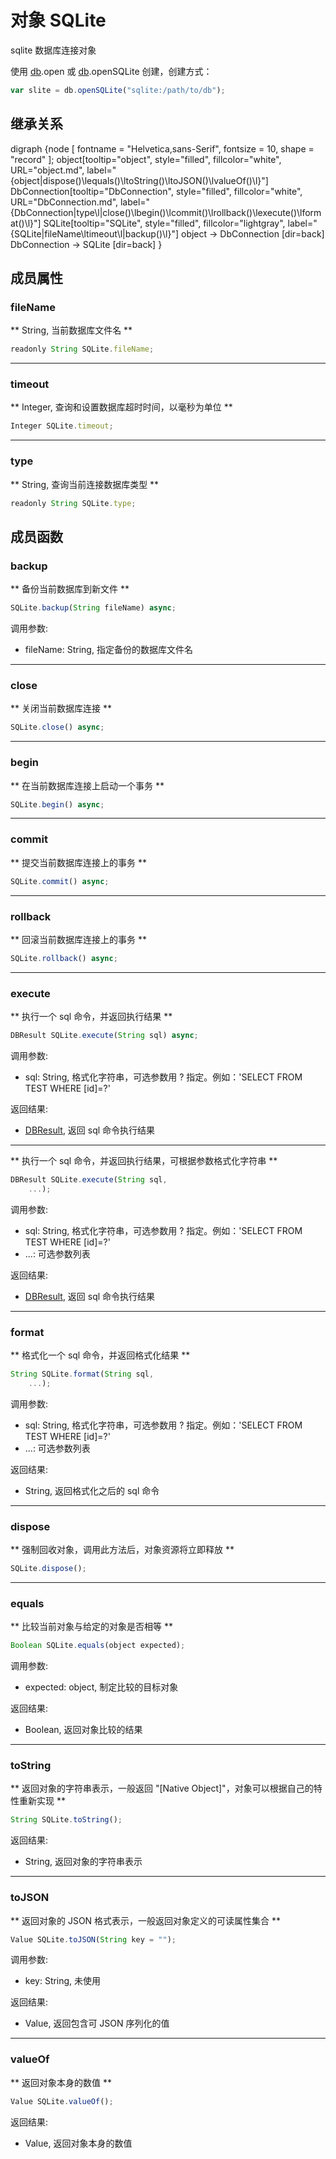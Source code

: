 # 对象 SQLite
sqlite 数据库连接对象

使用 [db](../../module/ifs/db.md).open 或 [db](../../module/ifs/db.md).openSQLite 创建，创建方式：

```JavaScript
var slite = db.openSQLite("sqlite:/path/to/db");
```

## 继承关系
<dot>digraph {node [ fontname = "Helvetica,sans-Serif", fontsize = 10, shape = "record" ];
object[tooltip="object", style="filled", fillcolor="white", URL="object.md", label="{object|dispose()\lequals()\ltoString()\ltoJSON()\lvalueOf()\l}"]
DbConnection[tooltip="DbConnection", style="filled", fillcolor="white", URL="DbConnection.md", label="{DbConnection|type\l|close()\lbegin()\lcommit()\lrollback()\lexecute()\lformat()\l}"]
SQLite[tooltip="SQLite", style="filled", fillcolor="lightgray", label="{SQLite|fileName\ltimeout\l|backup()\l}"]
object -> DbConnection [dir=back]
DbConnection -> SQLite [dir=back]
}</dot>

## 成员属性
        
### fileName
** String, 当前数据库文件名 **

```JavaScript
readonly String SQLite.fileName;
```

--------------------------
### timeout
** Integer, 查询和设置数据库超时时间，以毫秒为单位 **

```JavaScript
Integer SQLite.timeout;
```

--------------------------
### type
** String, 查询当前连接数据库类型 **

```JavaScript
readonly String SQLite.type;
```

## 成员函数
        
### backup
** 备份当前数据库到新文件 **

```JavaScript
SQLite.backup(String fileName) async;
```

调用参数:
* fileName: String, 指定备份的数据库文件名

--------------------------
### close
** 关闭当前数据库连接 **

```JavaScript
SQLite.close() async;
```

--------------------------
### begin
** 在当前数据库连接上启动一个事务 **

```JavaScript
SQLite.begin() async;
```

--------------------------
### commit
** 提交当前数据库连接上的事务 **

```JavaScript
SQLite.commit() async;
```

--------------------------
### rollback
** 回滚当前数据库连接上的事务 **

```JavaScript
SQLite.rollback() async;
```

--------------------------
### execute
** 执行一个 sql 命令，并返回执行结果 **

```JavaScript
DBResult SQLite.execute(String sql) async;
```

调用参数:
* sql: String, 格式化字符串，可选参数用 ? 指定。例如：'SELECT FROM TEST WHERE [id]=?'

返回结果:
* [DBResult](DBResult.md), 返回 sql 命令执行结果

--------------------------
** 执行一个 sql 命令，并返回执行结果，可根据参数格式化字符串 **

```JavaScript
DBResult SQLite.execute(String sql,
    ...);
```

调用参数:
* sql: String, 格式化字符串，可选参数用 ? 指定。例如：'SELECT FROM TEST WHERE [id]=?'
* ...: 可选参数列表

返回结果:
* [DBResult](DBResult.md), 返回 sql 命令执行结果

--------------------------
### format
** 格式化一个 sql 命令，并返回格式化结果 **

```JavaScript
String SQLite.format(String sql,
    ...);
```

调用参数:
* sql: String, 格式化字符串，可选参数用 ? 指定。例如：'SELECT FROM TEST WHERE [id]=?'
* ...: 可选参数列表

返回结果:
* String, 返回格式化之后的 sql 命令

--------------------------
### dispose
** 强制回收对象，调用此方法后，对象资源将立即释放 **

```JavaScript
SQLite.dispose();
```

--------------------------
### equals
** 比较当前对象与给定的对象是否相等 **

```JavaScript
Boolean SQLite.equals(object expected);
```

调用参数:
* expected: object, 制定比较的目标对象

返回结果:
* Boolean, 返回对象比较的结果

--------------------------
### toString
** 返回对象的字符串表示，一般返回 "[Native Object]"，对象可以根据自己的特性重新实现 **

```JavaScript
String SQLite.toString();
```

返回结果:
* String, 返回对象的字符串表示

--------------------------
### toJSON
** 返回对象的 JSON 格式表示，一般返回对象定义的可读属性集合 **

```JavaScript
Value SQLite.toJSON(String key = "");
```

调用参数:
* key: String, 未使用

返回结果:
* Value, 返回包含可 JSON 序列化的值

--------------------------
### valueOf
** 返回对象本身的数值 **

```JavaScript
Value SQLite.valueOf();
```

返回结果:
* Value, 返回对象本身的数值


